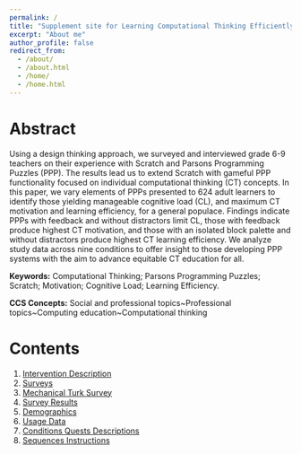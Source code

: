 ```yaml
---
permalink: /
title: "Supplement site for Learning Computational Thinking Efficiently submitted to the 29TH International Conference On Computers In Education"
excerpt: "About me"
author_profile: false
redirect_from: 
  - /about/
  - /about.html
  - /home/
  - /home.html
---
```


Abstract
======
Using a design thinking approach, we surveyed and interviewed
grade 6-9 teachers on their experience with Scratch and Parsons
Programming Puzzles (PPP). The results lead us to extend Scratch
with gameful PPP functionality focused on individual
computational thinking (CT) concepts. In this paper, we vary
elements of PPPs presented to 624 adult learners to identify those
yielding manageable cognitive load (CL), and maximum CT
motivation and learning efficiency, for a general populace.
Findings indicate PPPs with feedback and without distractors limit
CL, those with feedback produce highest CT motivation, and
those with an isolated block palette and without distractors
produce highest CT learning efficiency. We analyze study data
across nine conditions to offer insight to those developing PPP
systems with the aim to advance equitable CT education for all.

**Keywords:** Computational Thinking; Parsons Programming Puzzles; Scratch;
              Motivation; Cognitive Load; Learning Efficiency.

**CCS Concepts:** Social and professional topics~Professional topics~Computing
              education~Computational thinking

Contents
======
1. [Intervention Description](/intervention/)
1. [Surveys](/surveys/)
1. [Mechanical Turk Survey](/mturk_survey/)
1. [Survey Results](/survey_results/)
1. [Demographics](/demographics/)
1. [Usage Data](/usage_data/)
1. [Conditions Quests Descriptions](/conditions_quests/)
1. [Sequences Instructions](/sequences_instructions/)